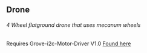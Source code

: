 ## Drone
###### 4 Wheel flatground drone that uses mecanum wheels

Requires Grove-i2c-Motor-Driver V1.0 [Found here](https://github.com/Kowagatte/Grove_I2C_Motor_Driver_v1_3/releases/tag/V1.0)
